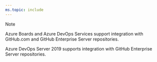 ```yaml
---
ms.topic: include
---
```


> [!NOTE]   
> Azure Boards and Azure DevOps Services support integration with GitHub.com and GitHub Enterprise Server repositories. 
>
> Azure DevOps Server 2019 supports integration with GitHub Enterprise Server repositories.  



